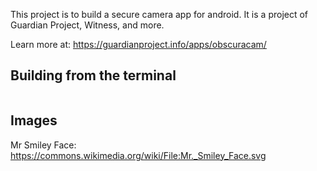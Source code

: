 This project is to build a secure camera app for android.  It is a project of
Guardian Project, Witness, and more.

Learn more at:
https://guardianproject.info/apps/obscuracam/

Building from the terminal
--------------------------

```
```

Images
-----------
Mr Smiley Face: https://commons.wikimedia.org/wiki/File:Mr._Smiley_Face.svg
